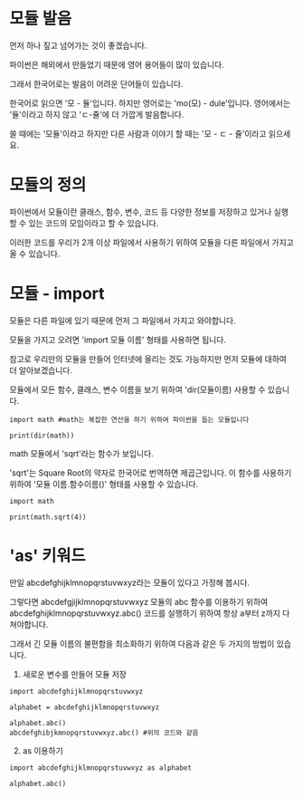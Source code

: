 # 모듈 발음

먼저 하나 짚고 넘어가는 것이 좋겠습니다.

파이썬은 해외에서 만들었기 때문에 영어 용어들이 많이 있습니다.

그래서 한국어로는 발음이 어려운 단어들이 있습니다.

한국어로 읽으면 '모 - 듈'입니다. 하지만 영어로는 'mo(모) - dule'입니다. 영어에서는 '듈'이라고 하지 않고 'ㄷ-쥴'에 더 가깝게 발음합니다.

쓸 때에는 '모듈'이라고 하지만 다른 사람과 이야기 할 때는 '모 - ㄷ - 쥴'이라고 읽으세요.

# 모듈의 정의

파이썬에서 모듈이란 클래스, 함수, 변수, 코드 등 다양한 정보를 저장하고 있거나 실행할 수 있는 코드의 모임이라고 할 수 있습니다.

이러한 코드를 우리가 2개 이상 파일에서 사용하기 위하여 모듈을 다른 파일에서 가지고 올 수 있습니다.

# 모듈 - import

모듈은 다른 파일에 있기 때문에 먼저 그 파일에서 가지고 와야합니다.

모듈을 가지고 오려면 'import 모듈 이름' 형태를 사용하면 됩니다.

참고로 우리만의 모듈을 만들어 인터넷에 올리는 것도 가능하지만 먼저 모듈에 대하여 더 알아보겠습니다.

모듈에서 모든 함수, 클래스, 변수 이름을 보기 위하여 'dir(모듈이름) 사용할 수 있습니다.

```
import math #math는 복잡한 연산을 하기 위하여 파이썬을 돕는 모듈입니다

print(dir(math))
```

math 모듈에서 'sqrt'라는 함수가 보입니다.

'sqrt'는 Square Root의 약자로 한국어로 번역하면 제곱근입니다. 이 함수를 사용하기 위하여 '모듈 이름.함수이름()' 형태를 사용할 수 있습니다.

```
import math

print(math.sqrt(4))
```

# 'as' 키워드

만일 abcdefghijklmnopqrstuvwxyz라는 모듈이 있다고 가정해 봅시다.

그렇다면 abcdefgjijklmnopqrstuvwxyz 모듈의 abc 함수를 이용하기 위하여 abcdefghijklmnopqrstuvwxyz.abc() 코드를 실행하기 위하여 항상 a부터 z까지 다 쳐야합니다.

그래서 긴 모듈 이름의 불편함을 최소화하기 위하여 다음과 같은 두 가지의 방법이 있습니다.

1. 새로운 변수를 만들어 모듈 저장

```
import abcdefghijklmnopqrstuvwxyz

alphabet = abcdefghijklmnopqrstuvwxyz

alphabet.abc()
abcdefghibjkmnopqrstuvwxyz.abc() #위의 코드와 같음
```

2. as 이용하기

```
import abcdefghijklmnopqrstuvwxyz as alphabet

alphabet.abc()
```
